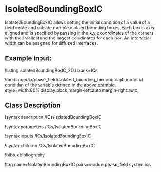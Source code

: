 # IsolatedBoundingBoxIC

IsolatedBoundingBoxIC allows setting the initial condition of a value of a field inside and outside
multiple isolated bounding boxes. Each box is axis-aligned and is specified by passing in the x,y,z
coordinates of the corners with the smallest and the largest coordinates for each box. An interfacial
width can be assigned for diffused interfaces.

## Example input:

!listing IsolatedBoundingBoxIC_2D.i block=ICs

!media media/phase_field/isolated_bounding_box.png
       caption=Initial condition of the variable defined in the above example.
       style=width:80%;display:block;margin-left:auto;margin-right:auto;

## Class Description

!syntax description /ICs/IsolatedBoundingBoxIC

!syntax parameters /ICs/IsolatedBoundingBoxIC

!syntax inputs /ICs/IsolatedBoundingBoxIC

!syntax children /ICs/IsolatedBoundingBoxIC

!bibtex bibliography

!tag name=IsolatedBoundingBoxIC pairs=module:phase_field system:ics
